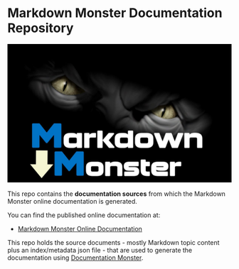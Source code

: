 # Markdown Monster Documentation Repository

<img src="images/MarkdownMonsterSplash.png" width=600 />

This repo contains the **documentation sources** from which the Markdown Monster online documentation is generated. 

You can find the published online documentation at:

* [Markdown Monster Online Documentation](https://markdownmonster.west-wind.com/docs/)

This repo holds the source documents - mostly Markdown topic content plus an index/metadata json file - that are used to generate the documentation using [Documentation Monster](https://documenationmonster.com/). 


